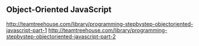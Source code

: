 ## Object-Oriented JavaScript

http://teamtreehouse.com/library/programming-stepbystep-objectoriented-javascript-part-1
http://teamtreehouse.com/library/programming-stepbystep-objectoriented-javascript-part-2